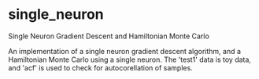 # single_neuron
Single Neuron Gradient Descent and Hamiltonian Monte Carlo

An implementation of a single neuron gradient descent algorithm, and a Hamiltonian Monte Carlo using a single neuron.
The 'test1' data is toy data, and 'acf' is used to check for autocorellation of samples.
